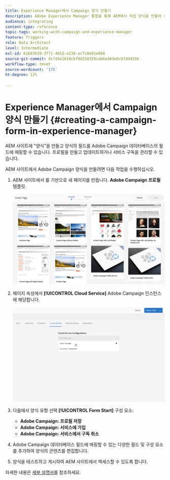 ```yaml
---
title: Experience Manager에서 Campaign 양식 만들기
description: Adobe Experience Manager 통합을 통해 AEM에서 직접 양식을 만들어 프로필을 만들고 업데이트하거나 구독을 관리할 수 있습니다.
audience: integrating
content-type: reference
topic-tags: working-with-campaign-and-experience-manager
feature: Triggers
role: Data Architect
level: Intermediate
exl-id: 61683639-3f71-4652-a138-acfc0e91e868
source-git-commit: dcfd4e2610cbf9d250359cab6ed43e8c97dd4536
workflow-type: tm+mt
source-wordcount: '175'
ht-degree: 12%

---
```


# Experience Manager에서 Campaign 양식 만들기 {#creating-a-campaign-form-in-experience-manager}

AEM 사이트에 &quot;양식&quot;을 만들고 양식의 필드를 Adobe Campaign 데이터베이스의 필드에 매핑할 수 있습니다. 프로필을 만들고 업데이트하거나 서비스 구독을 관리할 수 있습니다.

AEM 사이트에서 Adobe Campaign 양식을 만들려면 다음 작업을 수행하십시오.

1. AEM 사이트에서 를 기반으로 새 페이지를 만듭니다. **Adobe Campaign 프로필** 템플릿.

   ![](assets/aem_content_forms.png)

1. 페이지 속성에서 **[!UICONTROL Cloud Service]** Adobe Campaign 인스턴스에 해당합니다.

   ![](assets/aem_content_forms_2.png)

1. 다음에서 양식 유형 선택 **[!UICONTROL Form Start]** 구성 요소:

   * **Adobe Campaign: 프로필 저장**
   * **Adobe Campaign: 서비스에 가입**
   * **Adobe Campaign: 서비스에서 구독 취소**

1. Adobe Campaign 데이터베이스 필드에 매핑할 수 있는 다양한 필드 및 구성 요소를 추가하여 양식의 콘텐츠를 편집합니다.
1. 양식을 테스트하고 게시하여 AEM 사이트에서 액세스할 수 있도록 합니다.

자세한 내용은 [세부 설명서](https://experienceleague.adobe.com/docs/experience-manager-65/authoring/aem-adobe-campaign/adobe-campaign-forms.html)를 참조하세요.
